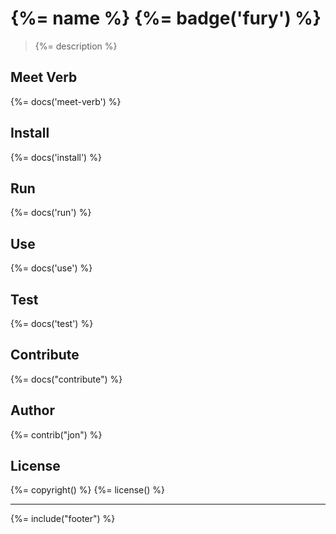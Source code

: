 # {%= name %} {%= badge('fury') %}

> {%= description %}

## Meet Verb
{%= docs('meet-verb') %}

## Install
{%= docs('install') %}

## Run
{%= docs('run') %}

## Use
{%= docs('use') %}

## Test
{%= docs('test') %}

## Contribute
{%= docs("contribute") %}

## Author
{%= contrib("jon") %}

## License
{%= copyright() %}
{%= license() %}

***

{%= include("footer") %}